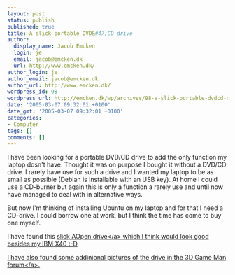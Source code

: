 ```yaml
---
layout: post
status: publish
published: true
title: A slick portable DVD&#47;CD drive
author:
  display_name: Jacob Emcken
  login: je
  email: jacob@emcken.dk
  url: http://www.emcken.dk/
author_login: je
author_email: jacob@emcken.dk
author_url: http://www.emcken.dk/
wordpress_id: 98
wordpress_url: http://emcken.dk/wp/archives/98-a-slick-portable-dvdcd-drive.html
date: '2005-03-07 09:32:01 +0100'
date_gmt: '2005-03-07 09:32:01 +0100'
categories:
- Computer
tags: []
comments: []
---
```

<p>I have been looking for a portable DVD&#47;CD drive to add the only function my laptop dosn't have. Thought it was on purpose I bought it without a DVD&#47;CD drive. I rarely have use for such a drive and I wanted my laptop to be as small as possible (Debian is installable with an USB key). At home I could use a CD-burner but again this is only a function a rarely use and until now have managed to deal with in alternative ways.</p>
<p>But now I'm thinking of installing Ubuntu on my laptop and for that I need a CD-drive. I could borrow one at work, but I think the time has come to buy one myself.</p>
<p>I have found this <a href="http:&#47;&#47;www.aopen.nl&#47;Products&#47;dvd+rw&#47;esv-289u.htm">slick AOpen drive<&#47;a> which I think would look good besides my IBM X40 :-D</p>
<p>I have also found some addinional pictures of the drive in the <a href="http:&#47;&#47;www.3dgameman.com&#47;forums&#47;showthread.php?t=25923">3D Game Man forum<&#47;a>.</p>
